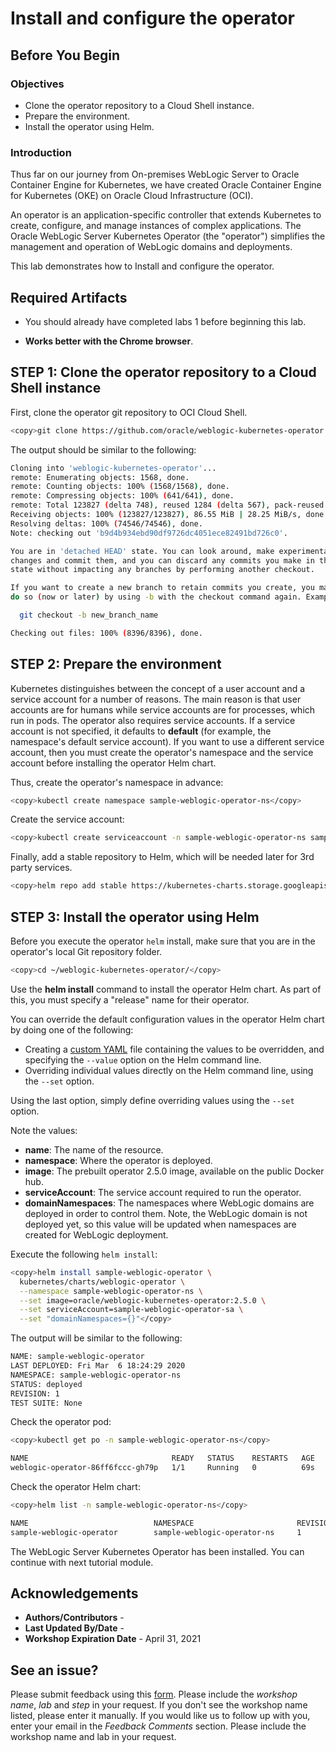 # Install and configure the operator  ###

## Before You Begin
### Objectives
- Clone the operator repository to a Cloud Shell instance.
- Prepare the environment.
- Install the operator using Helm.

### Introduction

Thus far on our journey from On-premises WebLogic Server to Oracle Container Engine for Kubernetes, we have created Oracle Container Engine for Kubernetes (OKE) on Oracle Cloud Infrastructure (OCI).

An operator is an application-specific controller that extends Kubernetes to create, configure, and manage instances of complex applications. The Oracle WebLogic Server Kubernetes Operator (the "operator") simplifies the management and operation of WebLogic domains and deployments.

This lab demonstrates how to Install and configure the operator.


## Required Artifacts

- You should already have completed labs 1 before beginning this lab.

- **Works better with the Chrome browser**.

## **STEP 1**: Clone the operator repository to a Cloud Shell instance  

First, clone the operator git repository to OCI Cloud Shell.
```bash
<copy>git clone https://github.com/oracle/weblogic-kubernetes-operator.git -b v2.5.0</copy>
```
The output should be similar to the following:
```bash
Cloning into 'weblogic-kubernetes-operator'...
remote: Enumerating objects: 1568, done.
remote: Counting objects: 100% (1568/1568), done.
remote: Compressing objects: 100% (641/641), done.
remote: Total 123827 (delta 748), reused 1284 (delta 567), pack-reused 122259
Receiving objects: 100% (123827/123827), 86.55 MiB | 28.25 MiB/s, done.
Resolving deltas: 100% (74546/74546), done.
Note: checking out 'b9d4b934ebd90df9726dc4051ece82491bd726c0'.

You are in 'detached HEAD' state. You can look around, make experimental
changes and commit them, and you can discard any commits you make in this
state without impacting any branches by performing another checkout.

If you want to create a new branch to retain commits you create, you may
do so (now or later) by using -b with the checkout command again. Example:

  git checkout -b new_branch_name

Checking out files: 100% (8396/8396), done.
```
## **STEP 2**: Prepare the environment 
Kubernetes distinguishes between the concept of a user account and a service account for a number of reasons. The main reason is that user accounts are for humans while service accounts are for processes, which run in pods. The operator also requires service accounts.  If a service account is not specified, it defaults to **default** (for example, the namespace's default service account). If you want to use a different service account, then you must create the operator's namespace and the service account before installing the operator Helm chart.

Thus, create the operator's namespace in advance:
```bash
<copy>kubectl create namespace sample-weblogic-operator-ns</copy>
```
Create the service account:
```bash
<copy>kubectl create serviceaccount -n sample-weblogic-operator-ns sample-weblogic-operator-sa</copy>
```
Finally, add a stable repository to Helm, which will be needed later for 3rd party services.
```bash
<copy>helm repo add stable https://kubernetes-charts.storage.googleapis.com/</copy>
```
## **STEP 3**: Install the operator using Helm 
Before you execute the operator `helm` install, make sure that you are in the operator's local Git repository folder.
```bash
<copy>cd ~/weblogic-kubernetes-operator/</copy>
```
Use the **helm install** command to install the operator Helm chart. As part of this, you must specify a "release" name for their operator.

You can override the default configuration values in the operator Helm chart by doing one of the following:

- Creating a [custom YAML](https://github.com/oracle/weblogic-kubernetes-operator/blob/v2.5.0/kubernetes/charts/weblogic-operator/values.yaml) file containing the values to be overridden, and specifying the `--value` option on the Helm command line.
- Overriding individual values directly on the Helm command line, using the `--set` option.

Using the last option, simply define overriding values using the `--set` option.

Note the values:

- **name**: The name of the resource.
- **namespace**: Where the operator is deployed.
- **image**: The prebuilt operator 2.5.0 image, available on the public Docker hub.
- **serviceAccount**: The service account required to run the operator.
- **domainNamespaces**: The namespaces where WebLogic domains are deployed in order to control them. Note, the WebLogic domain is not deployed yet, so this value will be updated when namespaces are created for WebLogic deployment.

Execute the following `helm install`:
```bash
<copy>helm install sample-weblogic-operator \
  kubernetes/charts/weblogic-operator \
  --namespace sample-weblogic-operator-ns \
  --set image=oracle/weblogic-kubernetes-operator:2.5.0 \
  --set serviceAccount=sample-weblogic-operator-sa \
  --set "domainNamespaces={}"</copy>
```
The output will be similar to the following:
```bash
NAME: sample-weblogic-operator
LAST DEPLOYED: Fri Mar  6 18:24:29 2020
NAMESPACE: sample-weblogic-operator-ns
STATUS: deployed
REVISION: 1
TEST SUITE: None
```
Check the operator pod:
```bash
<copy>kubectl get po -n sample-weblogic-operator-ns</copy>
```
```bash
NAME                                READY   STATUS    RESTARTS   AGE
weblogic-operator-86ff6fccc-gh79p   1/1     Running   0          69s
```
Check the operator Helm chart:
```bash
<copy>helm list -n sample-weblogic-operator-ns</copy>
```
```bash
NAME                            NAMESPACE                       REVISION        UPDATED                                 STATUS          CHART                   APP VERSION
sample-weblogic-operator        sample-weblogic-operator-ns     1               2020-03-06 18:24:29.312983566 +0000 UTC deployed        weblogic-operator-2.5.0
```

The WebLogic Server Kubernetes Operator has been installed. You can continue with next tutorial module.
## Acknowledgements

- **Authors/Contributors** - 
- **Last Updated By/Date** - 
- **Workshop Expiration Date** - April 31, 2021

## See an issue?
Please submit feedback using this [form](https://apexapps.oracle.com/pls/apex/f?p=133:1:::::P1_FEEDBACK:1). Please include the *workshop name*, *lab* and *step* in your request.  If you don't see the workshop name listed, please enter it manually. If you would like us to follow up with you, enter your email in the *Feedback Comments* section.    Please include the workshop name and lab in your request.
